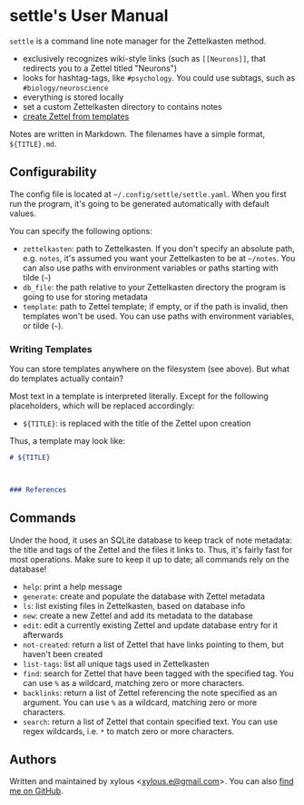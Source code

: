 # settle's User Manual

`settle` is a command line note manager for the Zettelkasten method.

- exclusively recognizes wiki-style links (such as `[[Neurons]]`, that redirects
you to a Zettel titled "Neurons")
- looks for hashtag-tags, like `#psychology`. You could use subtags, such as
`#biology/neuroscience`
- everything is stored locally
- set a custom Zettelkasten directory to contains notes
- [create Zettel from templates](#writing-templates)

Notes are written in Markdown. The filenames have a simple format,
`${TITLE}.md`.

## Configurability

The config file is located at `~/.config/settle/settle.yaml`. When you first
run the program, it's going to be generated automatically with default values.

You can specify the following options:
- `zettelkasten`: path to Zettelkasten. If you don't specify an absolute path,
e.g. `notes`, it's assumed you want your Zettelkasten to be at `~/notes`. You
can also use paths with environment variables or paths starting with tilde (`~`)
- `db_file`: the path relative to your Zettelkasten directory the program is
going to use for storing metadata
- `template`: path to Zettel template; if empty, or if the path is invalid, then
templates won't be used. You can use paths with environment variables, or tilde
(`~`).

### Writing Templates

You can store templates anywhere on the filesystem (see above). But what do
templates actually contain?

Most text in a template is interpreted literally. Except for the following
placeholders, which will be replaced accordingly:

- `${TITLE}`: is replaced with the title of the Zettel upon creation

Thus, a template may look like:

```md
# ${TITLE}



### References


```

## Commands

Under the hood, it uses an SQLite database to keep track of note metadata: the
title and tags of the Zettel and the files it links to. Thus, it's fairly fast
for most operations. Make sure to keep it up to date; all commands rely on the
database!

- `help`: print a help message
- `generate`: create and populate the database with Zettel metadata
- `ls`: list existing files in Zettelkasten, based on database info
- `new`: create a new Zettel and add its metadata to the database
- `edit`: edit a currently existing Zettel and update database entry for it
afterwards
- `not-created`: return a list of Zettel that have links pointing to them, but
haven't been created
- `list-tags`: list all unique tags used in Zettelkasten
- `find`: search for Zettel that have been tagged with the specified tag. You
can use `%` as a wildcard, matching zero or more characters.
- `backlinks`: return a list of Zettel referencing the note specified as an
argument. You can use `%` as a wildcard, matching zero or more characters.
- `search`: return a list of Zettel that contain specified text. You can use
regex wildcards, i.e. `*` to match zero or more characters.

## Authors

Written and maintained by xylous \<xylous.e@gmail.com\>. You can also [find me on
GitHub](https://github.com/xylous).
